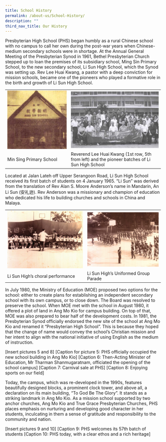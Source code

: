 ```yaml
---
title: School History
permalink: /about-us/School-History/
description: ""
third_nav_title: Our History
---
```

Presbyterian High School (PHS) began humbly as a rural Chinese school with no campus to call her own during the post-war years when Chinese-medium secondary schools were in shortage. At the Annual General Meeting of the Presbyterian Synod in 1961, Bethel Presbyterian Church stepped up to loan the premises of its subsidiary school, Ming Sin Primary School, to the new secondary school, Li Sun High School, which the Synod was setting up. Rev Lee Huai Kwang, a pastor with a deep conviction for mission schools, became one of the pioneers who played a formative role in the birth and growth of Li Sun High School.



| | |
| -------- | -------- | 
|![](/images/2023images/OurHistory/picture%201_ming%20sin%20schoolv1.jpg)  | ![](/images/2023images/OurHistory/picture%202_li%20sun%20high%20pioneers.png)     |
| Min Sing Primary School | Reverend Lee Huai Kwang (1st row, 5th from left) and the pioneer batches of Li Sun High School     |


Located at Jalan Lateh off Upper Serangoon Road, Li Sun High School received its first batch of students on 4 January 1965. “Li Sun” was derived from the translation of Rev Alan S. Moore Anderson’s name in Mandarin, An Li Sun (安礼逊). Rev Anderson was a missionary and champion of education who dedicated his life to building churches and schools in China and Malaya.


| | |
| -------- | -------- | 
|![](/images/2023images/OurHistory/picture%203v1.jpg) |![](/images/2023images/OurHistory/picture%204.jpg)     |
|Li Sun High’s choral performance |Li Sun High’s Uniformed Group Parade |

In July 1980, the Ministry of Education (MOE) proposed two options for the school: either to create plans for establishing an independent secondary school with its own campus, or to close down. The Board was resolved to preserve the school. When MOE met with the school in August 1980, it offered a plot of land in Ang Mo Kio for campus building. On top of that, MOE was also prepared to bear half of the development costs. In 1981, the Presbyterian Synod officially endorsed the new site of the school at Ang Mo Kio and renamed it “Presbyterian High School”. This is because they hoped that the change of name would convey the school’s Christian mission and her intent to align with the national initiative of using English as the medium of instruction.

[Insert pictures 5 and 8]
[Caption for picture 5: PHS officially occupied the new school building in Ang Mo Kio]
[Caption 6: Then-Acting Minister of Education, Mr Tharman Shanmugaratnam, officiated the opening of the school campus]
[Caption 7: Carnival sale at PHS]
[Caption 8: Enjoying sports on our field]


Today, the campus, which was re-developed in the 1990s, features beautifully designed blocks, a prominent clock tower, and above all, a declaration on its main building, “To God Be The Glory”. It stands as a striking landmark in Ang Mo Kio. As a mission school supported by two anchor churches, Ang Mo Kio and True Grace Presbyterian Churches, PHS places emphasis on nurturing and developing good character in her students, inculcating in them a sense of gratitude and responsibility to the community and nation.

[Insert pictures 9 and 10]
[Caption 9: PHS welcomes its 57th batch of students
[Caption 10: PHS today, with a clear ethos and a rich heritage]